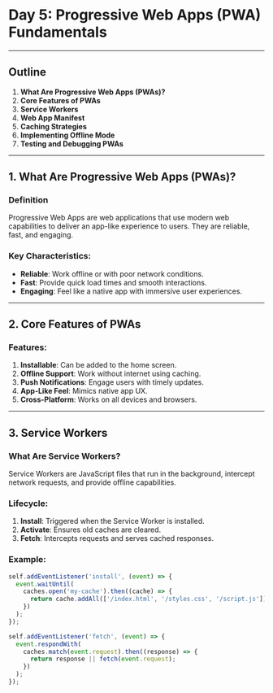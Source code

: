 # Day 5: Progressive Web Apps (PWA) Fundamentals

---

## Outline

1. **What Are Progressive Web Apps (PWAs)?**
2. **Core Features of PWAs**
3. **Service Workers**
4. **Web App Manifest**
5. **Caching Strategies**
6. **Implementing Offline Mode**
7. **Testing and Debugging PWAs**

---

## 1. What Are Progressive Web Apps (PWAs)?

### Definition
Progressive Web Apps are web applications that use modern web capabilities to deliver an app-like experience to users. They are reliable, fast, and engaging.

### Key Characteristics:
- **Reliable**: Work offline or with poor network conditions.
- **Fast**: Provide quick load times and smooth interactions.
- **Engaging**: Feel like a native app with immersive user experiences.

---

## 2. Core Features of PWAs

### Features:
1. **Installable**: Can be added to the home screen.
2. **Offline Support**: Work without internet using caching.
3. **Push Notifications**: Engage users with timely updates.
4. **App-Like Feel**: Mimics native app UX.
5. **Cross-Platform**: Works on all devices and browsers.

---

## 3. Service Workers

### What Are Service Workers?
Service Workers are JavaScript files that run in the background, intercept network requests, and provide offline capabilities.

### Lifecycle:
1. **Install**: Triggered when the Service Worker is installed.
2. **Activate**: Ensures old caches are cleared.
3. **Fetch**: Intercepts requests and serves cached responses.

### Example:
```javascript
self.addEventListener('install', (event) => {
  event.waitUntil(
    caches.open('my-cache').then((cache) => {
      return cache.addAll(['/index.html', '/styles.css', '/script.js']);
    })
  );
});

self.addEventListener('fetch', (event) => {
  event.respondWith(
    caches.match(event.request).then((response) => {
      return response || fetch(event.request);
    })
  );
});
